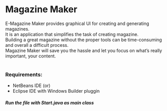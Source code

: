 # Magazine Maker
E-Magazine Maker provides graphical UI for creating and generating magazines.<br> It is an application that simplifies the  task of creating magazine.
<br>
Building a great magazine without the proper tools can be time-consuming and overall a difficult process.<br> Magazine Maker will save you the hassle and let you focus on what’s really important, your content.
<br>
<br>
### Requirements: 
* NetBeans IDE   (or) <br>
* Eclipse IDE with Windows Builder pluggin<br>
##### Run the file with Start.java as main class
